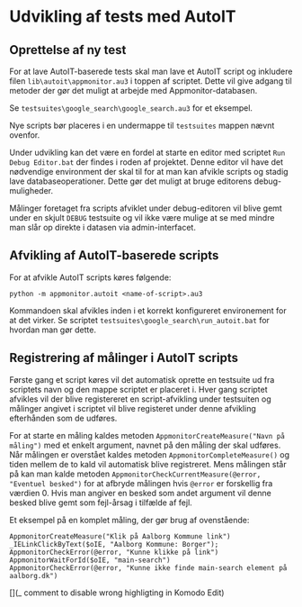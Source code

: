 # Udvikling af tests med AutoIT

## Oprettelse af ny test

For at lave AutoIT-baserede tests skal man lave et AutoIT script og inkludere
filen `lib\autoit\appmonitor.au3` i toppen af scriptet. Dette vil give adgang
til metoder der gør det muligt at arbejde med Appmonitor-databasen.

Se `testsuites\google_search\google_search.au3` for et eksempel.

Nye scripts bør placeres i en undermappe til `testsuites` mappen nævnt ovenfor.

Under udvikling kan det være en fordel at starte en editor med scriptet
`Run Debug Editor.bat` der findes i roden af projektet. Denne editor vil
have det nødvendige environment der skal til for at man kan afvikle scripts
og stadig lave databaseoperationer. Dette gør det muligt at bruge editorens
debug-muligheder.

Målinger foretaget fra scripts afviklet under debug-editoren vil blive gemt
under en skjult `DEBUG` testsuite og vil ikke være mulige at se med mindre
man slår op direkte i datasen via admin-interfacet.

## Afvikling af AutoIT-baserede scripts

For at afvikle AutoIT scripts køres følgende:

`python -m appmonitor.autoit <name-of-script>.au3`

Kommandoen skal afvikles inden i et korrekt konfigureret environement for at
det virker. Se scriptet `testsuites\google_search\run_autoit.bat` for hvordan
man gør dette.

## Registrering af målinger i AutoIT scripts

Første gang et script køres vil det automatisk oprette en testsuite ud fra
scriptets navn og den mappe scriptet er placeret i. Hver gang scriptet afvikles
vil der blive registereret en script-afvikling under testsuiten og målinger
angivet i scriptet vil blive registeret under denne afvikling efterhånden som
de udføres.

For at starte en måling kaldes metoden
`AppmonitorCreateMeasure("Navn på måling")` med et enkelt
argument, navnet på den måling der skal udføres. Når målingen er overstået
kaldes metoden `AppmonitorCompleteMeasure()` og tiden mellem de to kald vil
automatisk blive registreret. Mens målingen står på kan man kalde metoden
`AppmonitorCheckCurrentMeasure(@error, "Eventuel besked")` for at afbryde
målingen hvis `@error` er forskellig fra værdien 0. Hvis man angiver en besked
som andet argument vil denne besked blive gemt som fejl-årsag i tilfælde af
fejl.

Et eksempel på en komplet måling, der gør brug af ovenstående:

    AppmonitorCreateMeasure("Klik på Aalborg Kommune link")
    _IELinkClickByText($oIE, "Aalborg Kommune: Borger");
    AppmonitorCheckError(@error, "Kunne klikke på link")
    AppmonitorWaitForId($oIE, "main-search")
    AppmonitorCheckError(@error, "Kunne ikke finde main-search element på aalborg.dk")

[](_ comment to disable wrong highligting in Komodo Edit)
